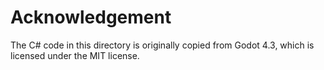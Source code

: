 # Acknowledgement
The C# code in this directory is originally copied from Godot 4.3, which is licensed under the MIT license.

